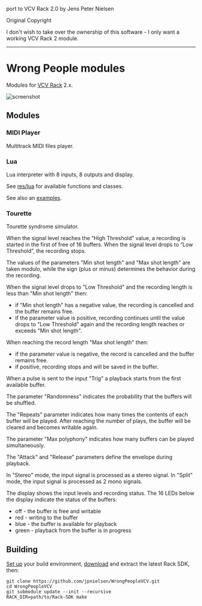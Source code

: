 port to VCV Rack 2.0 by Jens Peter Nielsen

Original Copyright

I don't wish to take over the ownership of this software - I only want a working VCV Rack 2 module.

<HR>

# Wrong People modules

Modules for [VCV Rack](https://vcvrack.com/) 2.x.

![screenshot](./screenshots/all.jpg)


## Modules


### MIDI Player

Multitrack MIDI files player.


### Lua

Lua interpreter with 8 inputs, 8 outputs and display.

See [res/lua](./res/lua/api.lua) for available functions and classes.

See also an [examples](./res/lua/examples).


### Tourette

Tourette syndrome simulator.

When the signal level reaches the “High Threshold” value, a recording is started in the first of free of 16 buffers.
When the signal level drops to “Low Threshold”, the recording stops.

The values of the parameters "Min shot length" and "Max shot length" are taken modulo, while the sign (plus or minus) determines the behavior during the recording.

When the signal level drops to "Low Threshold" and the recording length is less than "Min shot length" then:
* if "Min shot length" has a negative value, the recording is cancelled and the buffer remains free.
* if the parameter value is positive, recording continues until the value drops to "Low Threshold" again and the recording length reaches or exceeds "Min shot length".

When reaching the record length "Max shot length" then:
* if the parameter value is negative, the record is cancelled and the buffer remains free.
* if positive, recording stops and will be saved in the buffer.

When a pulse is sent to the input "Trig" a playback starts from the first available buffer.

The parameter "Randomness" indicates the probability that the buffers will be shuffled.

The "Repeats" parameter indicates how many times the contents of each buffer will be played.
After reaching the number of plays, the buffer will be cleared and becomes writable again.

The parameter "Max polyphony" indicates how many buffers can be played simultaneously.

The "Attack" and "Release" parameters define the envelope during playback.

In "Stereo" mode, the input signal is processed as a stereo signal.
In "Split" mode, the input signal is processed as 2 mono signals.

The display shows the input levels and recording status.
The 16 LEDs below the display indicate the status of the buffers:
* off - the buffer is free and writable
* red - writing to the buffer
* blue - the buffer is available for playback
* green - playback from the buffer is in progress



## Building

[Set up](https://vcvrack.com/manual/Building.html#setting-up-your-development-environment) your build environment, [download](https://vcvrack.com/downloads/) and extract the latest Rack SDK, then:

```
git clone https://github.com/jpnielsen/WrongPeopleVCV.git
cd WrongPeopleVCV
git submodule update --init --recursive
RACK_DIR=path/to/Rack-SDK make
```
